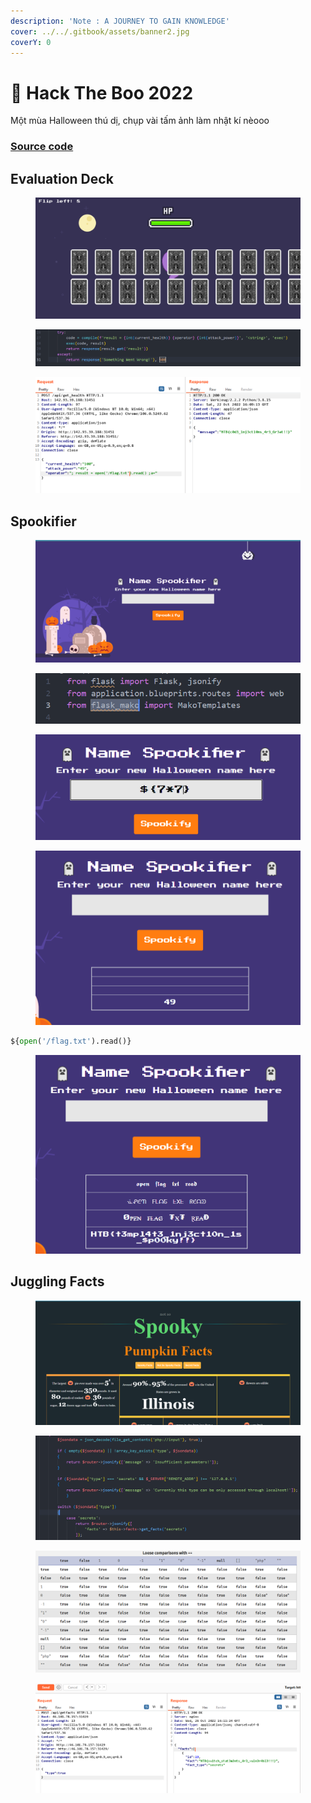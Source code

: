 ```yaml
---
description: 'Note : A JOURNEY TO GAIN KNOWLEDGE'
cover: ../../.gitbook/assets/banner2.jpg
coverY: 0
---
```


# 🎃 Hack The Boo 2022

Một mùa Halloween thú dị, chụp vài tấm ảnh làm nhật kí nèooo

### [Source code](https://drive.google.com/drive/folders/11yyoWl-3WRG0eXSEapZlkZCotxsF-v-e?usp=sharing)

## Evaluation Deck

<figure><img src="../../.gitbook/assets/image (4) (4).png" alt=""><figcaption></figcaption></figure>

<figure><img src="../../.gitbook/assets/image (8).png" alt=""><figcaption></figcaption></figure>

<figure><img src="../../.gitbook/assets/image (23).png" alt=""><figcaption></figcaption></figure>

## Spookifier

<figure><img src="../../.gitbook/assets/image (20).png" alt=""><figcaption></figcaption></figure>

<figure><img src="../../.gitbook/assets/image (6) (1).png" alt=""><figcaption></figcaption></figure>

<figure><img src="../../.gitbook/assets/image (21) (3).png" alt=""><figcaption></figcaption></figure>

<figure><img src="../../.gitbook/assets/image (2) (1).png" alt=""><figcaption></figcaption></figure>

```python
${open('/flag.txt').read()}
```

<figure><img src="../../.gitbook/assets/image (19).png" alt=""><figcaption></figcaption></figure>

## Juggling Facts

<figure><img src="../../.gitbook/assets/image (16).png" alt=""><figcaption></figcaption></figure>

<figure><img src="../../.gitbook/assets/image (9) (1).png" alt=""><figcaption></figcaption></figure>

<figure><img src="../../.gitbook/assets/image (10).png" alt=""><figcaption></figcaption></figure>

<figure><img src="../../.gitbook/assets/image (1) (6).png" alt=""><figcaption></figcaption></figure>

